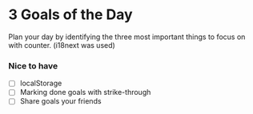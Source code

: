 # 3 Goals of the Day

Plan your day by identifying the three most important things to focus on with counter. (i18next was used)

### Nice to have
- [ ] localStorage
- [ ] Marking done goals with strike-through
- [ ] Share goals your friends
